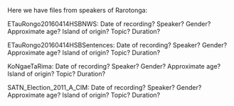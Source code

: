 Here we have files from speakers of Rarotonga:

ETauRongo20160414HSBNWS: Date of recording? Speaker? Gender? Approximate age? Island of origin? Topic? Duration?

ETauRongo20160414HSBSentences: Date of recording? Speaker? Gender? Approximate age? Island of origin? Topic? Duration?

KoNgaeTaRima: Date of recording? Speaker? Gender? Approximate age? Island of origin? Topic? Duration?

SATN_Election_2011_A_CIM: Date of recording? Speaker? Gender? Approximate age? Island of origin? Topic? Duration?
